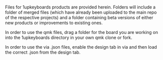 Files for 1upkeyboards products are provided herein. Folders will include a folder of merged files (which have already been uploaded to the main repo of the respective projects) and a folder containing beta versions of either new products or improvements to existing ones.

In order to use the qmk files, drag a folder for the board you are working on into the 1upkeyboards directory in your own qmk clone or fork.

In order to use the via .json files, enable the design tab in via and then load the correct .json from the design tab.

